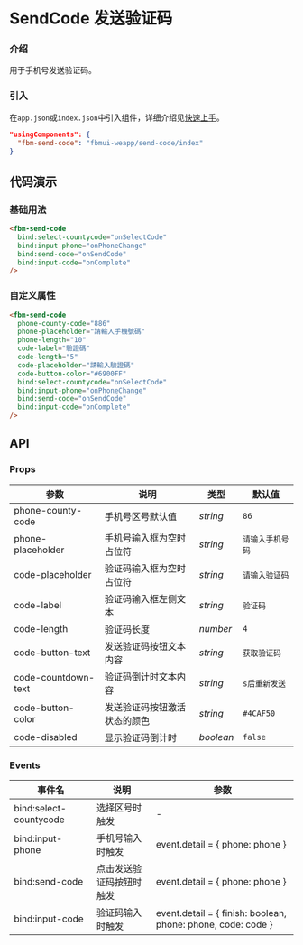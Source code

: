 # SendCode 发送验证码

### 介绍

用于手机号发送验证码。

### 引入

在`app.json`或`index.json`中引入组件，详细介绍见[快速上手](#/quickstart#yin-ru-zu-jian)。

```json
"usingComponents": {
  "fbm-send-code": "fbmui-weapp/send-code/index"
}
```

## 代码演示

### 基础用法

```html
<fbm-send-code
  bind:select-countycode="onSelectCode"
  bind:input-phone="onPhoneChange"
  bind:send-code="onSendCode"
  bind:input-code="onComplete"
/>
```

### 自定义属性

```html
<fbm-send-code
  phone-county-code="886"
  phone-placeholder="請輸入手機號碼"
  phone-length="10"
  code-label="驗證碼"
  code-length="5"
  code-placeholder="請輸入驗證碼"
  code-button-color="#6900FF"
  bind:select-countycode="onSelectCode"
  bind:input-phone="onPhoneChange"
  bind:send-code="onSendCode"
  bind:input-code="onComplete"
/>
```

## API

### Props

| 参数 | 说明 | 类型 | 默认值 |
| --- | --- | --- | --- |
| phone-county-code | 手机号区号默认值 | _string_ | `86` |
| phone-placeholder | 手机号输入框为空时占位符 | _string_ | `请输入手机号码` |
| code-placeholder | 验证码输入框为空时占位符 | _string_ | `请输入验证码` |
| code-label | 验证码输入框左侧文本 | _string_ | `验证码` |
| code-length | 验证码长度 | _number_ | `4` |
| code-button-text | 发送验证码按钮文本内容 | _string_ | `获取验证码` |
| code-countdown-text | 验证码倒计时文本内容 | _string_ | `s后重新发送` |
| code-button-color | 发送验证码按钮激活状态的颜色 | _string_ | `#4CAF50` |
| code-disabled | 显示验证码倒计时 | _boolean_ | `false` |

### Events

| 事件名 | 说明             | 参数 |
| ------ | ---------------- | ---- |
| bind:select-countycode | 选择区号时触发 | - |
| bind:input-phone | 手机号输入时触发 | event.detail = { phone: phone } |
| bind:send-code | 点击发送验证码按钮时触发 | event.detail = { phone: phone } |
| bind:input-code | 验证码输入时触发 | event.detail = { finish: boolean, phone: phone, code: code } |
